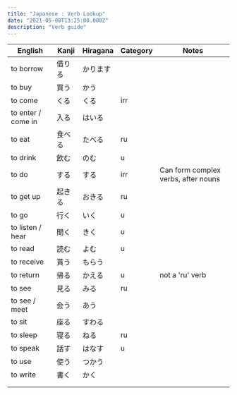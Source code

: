```yaml
---
title: "Japanese : Verb Lookup"
date: "2021-05-08T13:25:00.000Z"
description: "Verb guide"
---
```

|English|Kanji|Hiragana|Category|Notes|
|---|---|---|---|---|
|to borrow|借りる|かります||
|to buy|買う|かう||
|to come|くる|くる|irr||
|to enter / come in|入る|はいる||
|to eat|食べる|たべる|ru||
|to drink|飲む|のむ|u||
|to do|する|する|irr|Can form complex verbs, after nouns|
|to get up|起きる|おきる|ru||
|to go|行く|いく|u||
|to listen / hear|聞く|きく|u||
|to read|読む|よむ|u||
|to receive|貰う|もらう|
|to return|帰る|かえる|u|not a 'ru' verb|
|to see|見る|みる|ru||
|to see / meet|会う|あう||
|to sit|座る|すわる|
|to sleep|寝る|ねる|ru||
|to speak|話す|はなす|u||
|to use|使う|つかう||
|to write|書く|かく||
||||
||||

<!---
||||||
||||||
-->